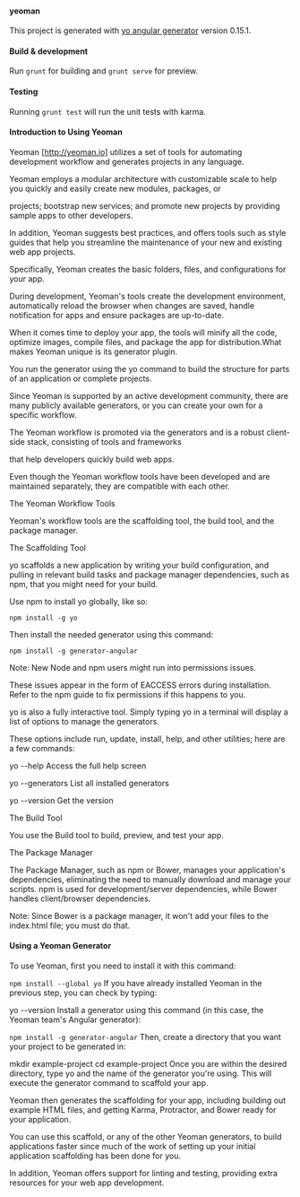 #### yeoman

This project is generated with [yo angular generator](https://github.com/yeoman/generator-angular)
version 0.15.1.

#### Build & development

Run `grunt` for building and `grunt serve` for preview.

#### Testing

Running `grunt test` will run the unit tests with karma.



#### Introduction to Using Yeoman

Yeoman [http://yeoman.io] utilizes a set of tools for automating development workflow and generates projects in any language.

Yeoman employs a modular architecture with customizable scale to help you quickly and easily create new modules, packages, or 

projects; bootstrap new services; and promote new projects by providing sample apps to other developers.

In addition, Yeoman suggests best practices, and offers tools such as style guides that help you streamline the maintenance of your new and existing web app projects.

Specifically, Yeoman creates the basic folders, files, and configurations for your app.

During development, Yeoman's tools create the development environment, automatically reload the browser when changes are saved, handle notification for apps and ensure packages are up-to-date.

When it comes time to deploy your app, the tools will minify all the code, optimize images, compile files, and package the app for distribution.What makes Yeoman unique is its generator plugin.

You run the generator using the yo command to build the structure for parts of an application or complete projects.

Since Yeoman is supported by an active development community, there are many publicly available generators, or you can create your own for a specific workflow.

The Yeoman workflow is promoted via the generators and is a robust client-side stack, consisting of tools and frameworks 

that help developers quickly build web apps.

Even though the Yeoman workflow tools have been developed and are maintained separately, they are compatible with each other.

The Yeoman Workflow Tools

Yeoman's workflow tools are the scaffolding tool, the build tool, and the package manager.

The Scaffolding Tool

yo scaffolds a new application by writing your build configuration, and pulling in relevant build tasks and package manager dependencies, such as npm, that you might need for your build.

Use npm to install yo globally, like so:

`npm install -g yo`

Then install the needed generator using this command:

`npm install -g generator-angular`

Note: New Node and npm users might run into permissions issues.

These issues appear in the form of EACCESS errors during installation. Refer to the npm guide to fix permissions if this happens to you.

yo is also a fully interactive tool. Simply typing yo in a terminal will display a list of options to manage the generators.

These options include run, update, install, help, and other utilities; here are a few commands:

yo --help Access the full help screen

yo --generators List all installed generators

yo --version Get the version

The Build Tool

You use the Build tool to build, preview, and test your app.

The Package Manager

The Package Manager, such as npm or Bower, manages your application's dependencies, eliminating the need to manually download and manage your scripts. npm is used for development/server dependencies, while Bower handles client/browser dependencies.

Note: Since Bower is a package manager, it won't add your files to the index.html file; you must do that.


#### Using a Yeoman Generator

To use Yeoman, first you need to install it with this command:

`npm install --global yo`
If you have already installed Yeoman in the previous step, you can check by typing:

yo --version
Install a generator using this command (in this case, the Yeoman team's Angular generator):

`npm install -g generator-angular`
Then, create a directory that you want your project to be generated in:

mkdir example-project
cd example-project
Once you are within the desired directory, type yo and the name of the generator you're using. This will execute the generator command to scaffold your app.

Yeoman then generates the scaffolding for your app, including building out example HTML files, and getting Karma, Protractor, and Bower ready for your application.

You can use this scaffold, or any of the other Yeoman generators, to build applications faster since much of the work of setting up your initial application scaffolding has been done for you.


In addition, Yeoman offers support for linting and testing, providing extra resources for your web app development.
